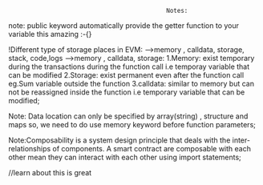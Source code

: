                                                 Notes:

<!-- / pure and view these type of function does not charge the gas fee -->
<!-- # public view help you to read the function  -->
 <!-- WE ONlY need the gas when we modify the state of blockchain ok! -->
<!-- ! if the gas cost function call the pure function then it will be charge gas fee.. -->

note: public keyword automatically provide the getter function to your variable this amazing :-{} 

!Different type of storage places in EVM:
-->memory , calldata, storage, stack, code,logs
-->memory , calldata, storage:
1.Memory: exist temporary during the transactions during the function call i.e temporay variable that can be modified
2.Storage: exist permanent even after the function call eg.Sum variable outside the function
3.calldata: similar to memory but can not be reassigned inside the function i.e temporary variable that can be modified; 

Note: Data location can only be specified by array(string) , structure and maps so, we need to do use memory keyword before function parameters;

Note:Composability is a system design principle that deals with the inter-relationships of components.
A smart contract are composable with each other mean they can interact with each other using import statements;


//learn about this is great
